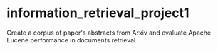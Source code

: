 # information_retrieval_project1
Create a corpus of paper's abstracts from Arxiv and evaluate Apache Lucene performance in documents retrieval
